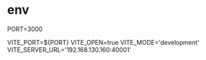 # env

PORT=3000

VITE_PORT=${PORT}
VITE_OPEN=true
VITE_MODE='development'
VITE_SERVER_URL='192.168.130.160:40001'
